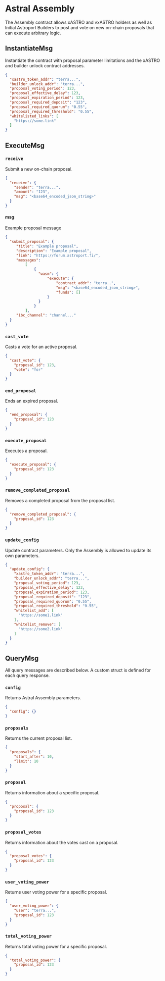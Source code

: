 # Astral Assembly

The Assembly contract allows xASTRO and vxASTRO holders as well as Initial Astroport Builders to post and vote on new on-chain proposals that can execute arbitrary logic.

## InstantiateMsg

Instantiate the contract with proposal parameter limitations and the xASTRO and builder unlock contract addresses.

```json
{
  "xastro_token_addr": "terra...",
  "builder_unlock_addr": "terra...",
  "proposal_voting_period": 123,
  "proposal_effective_delay": 123,
  "proposal_expiration_period": 123,
  "proposal_required_deposit": "123",
  "proposal_required_quorum": "0.55",
  "proposal_required_threshold": "0.55",
  "whitelisted_links": [
    "https://some.link"
  ]
}
```

## ExecuteMsg

### `receive`

Submit a new on-chain proposal.

```json
{
  "receive": {
    "sender": "terra...",
    "amount": "123",
    "msg": "<base64_encoded_json_string>"
  }
}
```

#### msg

Example proposal message

```json
{
  "submit_proposal": {
     "title": "Example proposal",
     "description": "Example proposal",
     "link": "https://forum.astroport.fi/",
     "messages":
         [
             {
               "wasm": {
                   "execute": {
                       "contract_addr": "terra..",
                       "msg": "<base64_encoded_json_string>",
                       "funds": []
                   }
               }
             }
         ],
     "ibc_channel": "channel..."
  }
}
```

### `cast_vote`

Casts a vote for an active proposal.

```json
{
  "cast_vote": {
    "proposal_id": 123,
    "vote": "for"
  }
}
```

### `end_proposal`

Ends an expired proposal.

```json
{
  "end_proposal": {
    "proposal_id": 123
  }
}
```

### `execute_proposal`

Executes a proposal.

```json
{
  "execute_proposal": {
    "proposal_id": 123
  }
}
```

### `remove_completed_proposal`

Removes a completed proposal from the proposal list.

```json
{
  "remove_completed_proposal": {
    "proposal_id": 123
  }
}
```

### `update_config`

Update contract parameters. Only the Assembly is allowed to update its own parameters.

```json
{
  "update_config": {
    "xastro_token_addr": "terra...",
    "builder_unlock_addr": "terra...",
    "proposal_voting_period": 123,
    "proposal_effective_delay": 123,
    "proposal_expiration_period": 123,
    "proposal_required_deposit": "123",
    "proposal_required_quorum": "0.55",
    "proposal_required_threshold": "0.55",
    "whitelist_add": [
      "https://some1.link"
    ],
    "whitelist_remove": [
      "https://some2.link"
    ]
  }
}
```

## QueryMsg

All query messages are described below. A custom struct is defined for each query response.

### `config`

Returns Astral Assembly parameters.

```json
{
  "config": {}
}
```

### `proposals`

Returns the current proposal list.

```json
{
  "proposals": {
    "start_after": 10,
    "limit": 10
  }
}
```

### `proposal`

Returns information about a specific proposal.

```json
{
  "proposal": {
    "proposal_id": 123
  }
}
```

### `proposal_votes`

Returns information about the votes cast on a proposal.

```json
{
  "proposal_votes": {
    "proposal_id": 123
  }
}
```

### `user_voting_power`

Returns user voting power for a specific proposal.

```json
{
  "user_voting_power": {
    "user": "terra...",
    "proposal_id": 123
  }
}
```

### `total_voting_power`

Returns total voting power for a specific proposal.

```json
{
  "total_voting_power": {
    "proposal_id": 123
  }
}
```

